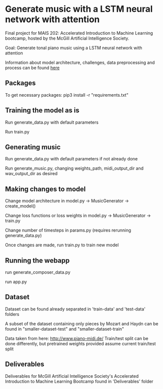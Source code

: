 # Generate music with a LSTM neural network with attention
Final project for MAIS 202: Accelerated Introduction to Machine Learning bootcamp, hosted by the McGill Artificial Intelligence Society.

Goal: Generate tonal piano music using a LSTM neural network with attention

Information about model architecture, challenges, data preprocessing and process can be found [here](https://devpost.com/software/generate-music)
## Packages
To get necessary packages: pip3 install -r "requirements.txt"

## Training the model as is
Run generate_data.py with default parameters

Run train.py 

## Generating music
Run generate_data.py with default parameters if not already done

Run generate_music.py, changing weights_path, midi_output_dir and wav_output_dir as desired

## Making changes to model
Change model architecture in model.py -> MusicGenerator -> create_model()

Change loss functions or loss weights in model.py -> MusicGenerator -> train.py

Change number of timesteps in params.py (requires rerunning generate_data.py)

Once changes are made, run train.py to train new model

## Running the webapp
run generate_composer_data.py

run app.py

## Dataset
Dataset can be found already separated in 'train-data' and 'test-data' folders

A subset of the dataset containing only pieces by Mozart and Haydn can be found in "smaller-dataset-test" and "smaller-dataset-train"

Data taken from here: http://www.piano-midi.de/
Train/test split can be done differently, but pretrained weights provided assume current train/test split

## Deliverables
Deliverables for McGill Artificial Intelligence Society's Accelerated Introduction to Machine Learning Bootcamp found in 'Deliverables' folder
